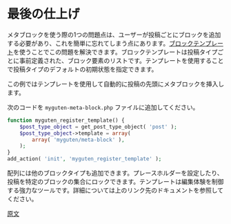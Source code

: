 <!-- 
# Finishing Touches
 -->
# 最後の仕上げ

<!-- 
One problem using a meta block is the block is easy for an author to forget, since it requires being added to each post. You solve this by using [block templates](/docs/reference-guides/block-api/block-templates.md). A block template is a predefined list of block items per post type. Templates allow you to specify a default initial state for a post type.

For this example, you use a template to automatically insert the meta block at the top of a post.

Add the following code to the `myguten-meta-block.php` file:
 -->
メタブロックを使う際の1つの問題点は、ユーザーが投稿ごとにブロックを追加する必要があり、これを簡単に忘れてしまう点にあります。[ブロックテンプレート](https://ja.wordpress.org/team/handbook/block-editor/developers/block-api/block-templates/)を使うことでこの問題を解決できます。ブロックテンプレートは投稿タイプごとに事前定義された、ブロック要素のリストです。テンプレートを使用することで投稿タイプのデフォルトの初期状態を指定できます。

この例ではテンプレートを使用して自動的に投稿の先頭にメタブロックを挿入します。

次のコードを `myguten-meta-block.php` ファイルに追加してください。

```php
function myguten_register_template() {
    $post_type_object = get_post_type_object( 'post' );
    $post_type_object->template = array(
        array( 'myguten/meta-block' ),
    );
}
add_action( 'init', 'myguten_register_template' );
```

<!-- 
You can also add other block types in the array, including placeholders, or even lock down a post to a set of specific blocks. Templates are a powerful tool for controlling the editing experience, see the documentation linked above for more.
 -->

配列には他のブロックタイプも追加できます。プレースホルダーを設定したり、投稿を特定のブロックの集合にロックできます。テンプレートは編集体験を制御する強力なツールです。詳細については上のリンク先のドキュメントを参照してください。

[原文](https://github.com/WordPress/gutenberg/blob/master/docs/designers-developers/developers/tutorials/metabox/meta-block-5-finishing.md)
